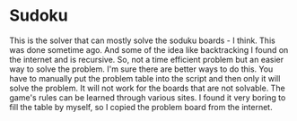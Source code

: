 # Sudoku
This is the solver that can mostly solve the soduku boards - I think. This was done sometime ago. And some of the idea like backtracking I found on the internet and is recursive. So, not a time efficient problem but an easier way to solve the problem. I'm sure there are better ways to do this.
You have to manually put the problem table into the script and then only it will solve the problem. It will not work for the boards that are not solvable.
The game's rules can be learned through various sites. I found it very boring to fill the table by myself, so I copied the problem board from the internet.
